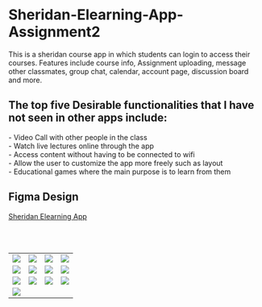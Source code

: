 # Sheridan-Elearning-App-Assignment2

This is a sheridan course app in which students can login to access their courses. Features include course info, Assignment uploading, message other classmates, group chat, calendar, account page, discussion board and more.

<h2>The top five Desirable functionalities that I have not seen in other apps include:</h2>
- Video Call with other people in the class<br>
- Watch live lectures online through the app<br>
- Access content without having to be connected to wifi<br>
- Allow the user to customize the app more freely such as layout<br>
- Educational games where the main purpose is to learn from them
<br>
<h2>Figma Design</h2>
<a href="https://www.figma.com/file/XvkL4Akup3MmAOy5Uzf2oR/Assignment_2_TylerM?node-id=0%3A1&t=V3KFKxs95VKfqW6n-1">Sheridan Elearning App</a>

<br><br>

<Table>
  <tr>
    <td><img src="https://user-images.githubusercontent.com/59581810/219962974-9695df79-b419-4add-995b-bc8065558d4f.png"></td>
    <td><img src="https://user-images.githubusercontent.com/59581810/219963089-3b2510dd-f685-4011-9bae-505ea4ac7092.png"></td>
    <td><img src="https://user-images.githubusercontent.com/59581810/219963341-451250dc-09fe-4081-a88d-8948954d193d.png"></td>
    <td><img src="https://user-images.githubusercontent.com/59581810/219963406-440ed72e-9107-47c1-a312-544909f19276.png"></td>
  </tr>
  <tr>
    <td><img src="https://user-images.githubusercontent.com/59581810/219963564-6eb90ea9-7315-4ddb-bedc-c1bec69c4214.png"></td>
    <td><img src="https://user-images.githubusercontent.com/59581810/219963556-fb25f9b4-6f62-4377-a33c-05a77800e931.png"></td>
    <td><img src="https://user-images.githubusercontent.com/59581810/219963569-87e67748-8637-44d0-a235-6bac464d9eed.png"></td>
    <td><img src="https://user-images.githubusercontent.com/59581810/219963574-f497034a-f5f6-4b65-a578-6649addd2852.png"></td>
  </tr>
  <tr>
    <td><img src="https://user-images.githubusercontent.com/59581810/219963800-224613f5-a67a-46bb-882c-c3a361b1f826.png"></td>
    <td><img src="https://user-images.githubusercontent.com/59581810/219963805-d61ecf05-a395-499c-99f1-55f93608403b.png"></td>
    <td><img src="https://user-images.githubusercontent.com/59581810/219963808-f0cd2888-c569-4d73-8c78-e04e99c80f71.png"></td>
    <td><img src="https://user-images.githubusercontent.com/59581810/219963814-651a45e2-cfa1-45a4-9083-8df4a4217f4d.png"></td>
  </tr>
  <tr>
    <td><img src="https://user-images.githubusercontent.com/59581810/219964086-4adc221c-e8ac-4f25-895e-d6178eced310.png"></td>
  </tr>
 



